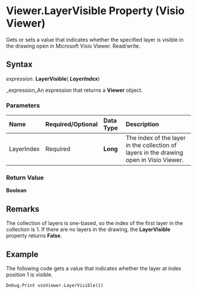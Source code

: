 
# Viewer.LayerVisible Property (Visio Viewer)

Gets or sets a value that indicates whether the specified layer is visible in the drawing open in Microsoft Visio Viewer. Read/write.


## Syntax

 _expression_. **LayerVisible**( **_LayerIndex_**)

 _expression_An expression that returns a  **Viewer** object.


### Parameters



|**Name**|**Required/Optional**|**Data Type**|**Description**|
|:-----|:-----|:-----|:-----|
|LayerIndex|Required| **Long**|The index of the layer in the collection of layers in the drawing open in Visio Viewer.|

### Return Value

 **Boolean**


## Remarks

The collection of layers is one-based, so the index of the first layer in the collection is 1. If there are no layers in the drawing, the  **LayerVisible** property returns **False**.


## Example

The following code gets a value that indicates whether the layer at index position 1 is visible.


```
Debug.Print vsoViewer.LayerVisible(1)
```


